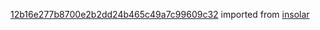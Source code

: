 [12b16e277b8700e2b2dd24b465c49a7c99609c32](https://github.com/insolar/insolar/commit/12b16e277b8700e2b2dd24b465c49a7c99609c32) imported from [insolar](https://github.com/insolar/insolar)
